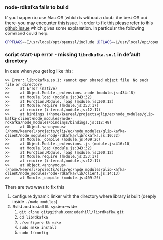 ### node-rdkafka fails to build
If you happen to use Mac OS (which is without a doubt the best OS out there) you may encounter this issue. In order to fix this please refer to this [github issue](https://github.com/Blizzard/node-rdkafka/issues/373) which gives some explanation. In particular the following command could help: 
```bash
CPPFLAGS=-I/usr/local/opt/openssl/include LDFLAGS=-L/usr/local/opt/openssl/lib npm install
```

### script start-up error - missing `librdkafka.so.1` in default directory
In case when you get log like this:
```
>> Error: librdkafka.so.1: cannot open shared object file: No such file or directory
>>     at Error (native)
>>     at Object.Module._extensions..node (module.js:434:18)
>>     at Module.load (module.js:343:32)
>>     at Function.Module._load (module.js:300:12)
>>     at Module.require (module.js:353:17)
>>     at require (internal/module.js:12:17)
>>     at bindings (/home/keereal/projects/glip/ec/node_modules/glip-kafka-client/node_modules/node-rdkafka/node_modules/bindings/bindings.js:112:48)
>>     at Object.<anonymous> (/home/keereal/projects/glip/ec/node_modules/glip-kafka-client/node_modules/node-rdkafka/librdkafka.js:10:32)
>>     at Module._compile (module.js:409:26)
>>     at Object.Module._extensions..js (module.js:416:10)
>>     at Module.load (module.js:343:32)
>>     at Function.Module._load (module.js:300:12)
>>     at Module.require (module.js:353:17)
>>     at require (internal/module.js:12:17)
>>     at Object.<anonymous> (/home/keereal/projects/glip/ec/node_modules/glip-kafka-client/node_modules/node-rdkafka/lib/client.js:14:13)
>>     at Module._compile (module.js:409:26)
```

There are two ways to fix this
1. configure dynamic linker with the directory where library is built (deeply inside `./node_modules`)
2. Build and install lib system-wide
    1. `git clone git@github.com:edenhill/librdkafka.git`
    1. `cd librdkafka`
    1. `./configure && make`
    1. `sudo make install`
    1. `sudo ldconfig`
